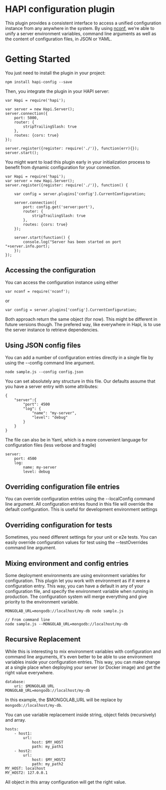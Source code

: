 # HAPI configuration plugin
 
This plugin provides a consistent interface to access a unified configuration instance from any anywhere in the system. By using
[nconf](https://www.npmjs.com/package/nconf), we're able to unify a server environment variables, command line arguments as well
as the content of configuration files, in JSON or YAML. 

# Getting Started

You just need to install the plugin in your project: 

    npm install hapi-config --save
    
Then, you integrate the plugin in your HAPI server: 

    var Hapi = require('hapi');
    
    var server = new Hapi.Server();
    server.connection({
        port: 5000,
        router: {
            stripTrailingSlash: true
        },
        routes: {cors: true}
    });
    
    server.register({register: require('./')}, function(err){});
    server.start();

You might want to load this plugin early in your initialization process to benefit from dynamic configuration for your connection. 

    var Hapi = require('hapi');
    var server = new Hapi.Server();
    server.register({register: require('./')}, function() {
    
        var config = server.plugins['config'].CurrentConfiguration;
    
        server.connection({
            port: config.get('server:port'),
            router: {
                stripTrailingSlash: true
            },
            routes: {cors: true}
        });
    
        server.start(function() {
            console.log("Server has been started on port "+server.info.port);
        });
    });

## Accessing the configuration

You can access the configuration instance using either 

    var nconf = require('nconf');
    
or 

    var config = server.plugins['config'].CurrentConfiguration;
    
Both approach return the same object (for now). This might be different in future versions though. The prefered way, like
everywhere in Hapi, is to use the server instance to retrieve dependencies. 

## Using JSON config files

You can add a number of configuration entries directly in a single file by using the --config command line argument. 

    node sample.js --config config.json
    
You can set absolutely any structure in this file. Our defaults assume that you have a server entry with some attributes: 

    {
        "server":{
            "port": 4500
            "log": {
                "name": "my-server",
                "level": "debug"
            }
        }
    }
    
The file can also be in Yaml, which is a more convenient language for configuration files (less verbose and fragile)

    server:
        port: 4500
        log: 
            name: my-server
            level: debug
            
## Overriding configuration file entries

You can override configuration entries using the --localConfig command line argument. All configuration entries found in 
this file will override the default configuration. This is useful for development environment settings

## Overriding configuration for tests

Sometimes, you need different settings for your unit or e2e tests. You can easily override configuration values for test using
the --testOverrides command line argument. 

## Mixing environment and config entries

Some deployment environments are using environment variables for configuration. This plugin let you work with environment as if
it were a configuration entry. This way, you can have a default in any of your configuration file, and specify the environment
variable when running in production. The configuration system will merge everything and give priority to the environment variable. 

    MONGOLAB_URL=mongodb://localhost/my-db node sample.js

    // From command line
    node sample.js --MONGOLAB_URL=mongodb://localhost/my-db
   
       
## Recursive Replacement

While this is interesting to mix environment variables with configuration and command line arguments, it's even better to be able to
use environment variables inside your configuration entries. This way, you can make change at a single place when deploying your server (or Docker image)
and get the right value everywhere.

    database:
        uri: $MONGOLAB_URL
    MONGOLAB_URL=mongodb://localhost/my-db

In this example, the $MONGOLAB_URL will be replace by ```mongodb://localhost/my-db```.

You can use variable replacement inside string, object fields (recursively) and array.

    hosts:
        - host1:
            url:
                host: $MY_HOST
                path: my_path1
        - host2:
            url:
                host: $MY_HOST2
                path: my_path2
    MY_HOST: localhost
    MY_HOST2: 127.0.0.1

All object in this array configuration will get the right value.
